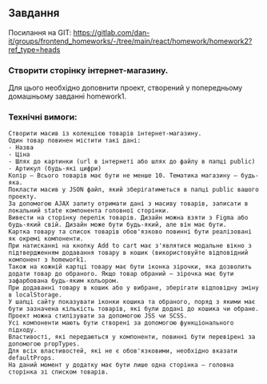 ## Завдання

Посилання на GIT: https://gitlab.com/dan-it/groups/frontend_homeworks/-/tree/main/react/homework/homework2?ref_type=heads



### Створити сторінку інтернет-магазину.

Для цього необхідно доповнити проект, створений у попередньому домашньому завданні homework1.

### Технічні вимоги:
 ```
Створити масив із колекцією товарів інтернет-магазину.
Один товар повинен містити такі дані:
- Назва
- Ціна
- Шлях до картинки (url в інтернеті або шлях до файлу в папці public)
- Артикул (будь-які цифри)
Колір – Всього товарів має бути не менше 10. Тематика магазину – будь-яка.
Покласти масив у JSON файл, який зберігатиметься в папці public вашого проекту.
За допомогою AJAX запиту отримати дані з масиву товарів, записати в локальний state компонента головної сторінки.
Вивести на сторінку перелік товарів. Дизайн можна взяти з Figma або будь-який свій. Дизайн може бути будь-який, але він має бути.
Картка товару та список товарів обов'язково повинні бути реалізовані як окремі компоненти.
При натисканні на кнопку Add to cart має з'являтися модальне вікно з підтвердженням додавання товару в кошик (використовуйте відповідний компонент з homework1.
Також на кожній картці товару має бути іконка зірочки, яка дозволить додати товар до обраного. Якщо товар обраний – зірочка має бути зафарбована будь-яким кольором.
При додаванні товару в кошик або у вибране, зберігати відповідну зміну в localStorage.
У шапці сайту показувати іконки кошика та обраного, поряд з якими має бути зазначена кількість товарів, які були додані до кошика чи обране.
Проект можна стилізувати за допомогою JSS чи SCSS.
Усі компоненти мають бути створені за допомогою функціонального підходу.
Властивості, які передаються у компоненти, повинні бути перевірені за допомогою propTypes.
Для всіх властивостей, які не є обов'язковими, необхідно вказати defaultProps.
На даний момент у додатку має бути лише одна сторінка – головна сторінка зі списком товарів.
```